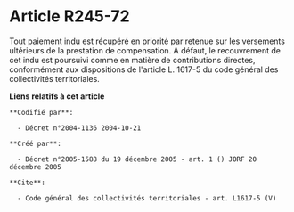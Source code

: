 # Article R245-72

Tout paiement indu est récupéré en priorité par retenue sur les versements ultérieurs de la prestation de compensation. A
défaut, le recouvrement de cet indu est poursuivi comme en matière de contributions directes, conformément aux dispositions
de l'article L. 1617-5 du code général des collectivités territoriales.

**Liens relatifs à cet article**

	**Codifié par**:

	  - Décret n°2004-1136 2004-10-21

	**Créé par**:

	  - Décret n°2005-1588 du 19 décembre 2005 - art. 1 () JORF 20 décembre 2005

	**Cite**:

	  - Code général des collectivités territoriales - art. L1617-5 (V)

